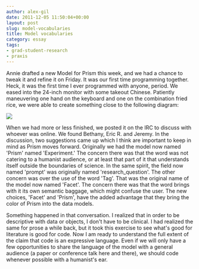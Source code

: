 ```yaml
---
author: alex-gil
date: 2011-12-05 11:50:04+00:00
layout: post
slug: model-vocabularies
title: Model vocabularies
category: essay
tags:
- grad-student-research
- praxis
---
```


Annie drafted a new Model for Prism this week, and we had a chance to tweak it and refine it on Friday. It was our first time programming together. Heck, it was the first time I ever programmed with anyone, period. We eased into the 24-inch monitor with some takeout Chinese. Patiently maneuvering one hand on the keyboard and one on the combination fried rice, we were able to create something close to the following diagram:

[![](http://static.scholarslab.org/wp-content/uploads/2011/12/PrismModel1-300x217.jpg)](https://scholarslab.org/praxis-program/model-vocabularies/attachment/prismmodel-2/)

When we had more or less finished, we posted it on the IRC to discuss with whoever was online. We found Bethany, Eric R. and Jeremy. In the discussion, two suggestions came up which I think are important to keep in mind as Prism moves forward. Originally we had the model now named 'Prism' named 'Experiment.' The concern there was that the word was not catering to a humanist audience, or at least that part of it that understands itself outside the boundaries of science. In the same spirit, the field now named 'prompt' was originally named 'research_question'. The other concern was over the use of the word 'Tag'. That was the original name of the model now named 'Facet'. The concern there was that the word brings with it its own semantic baggage, which might confuse the user. The new choices, 'Facet' and 'Prism', have the added advantage that they bring the color of Prism into the data models.

Something happened in that conversation. I realized that in order to be descriptive with data or objects, I don't have to be clinical. I had realized the same for prose a while back, but it took this exercise to see what's good for literature is good for code. Now I am ready to understand the full extent of the claim that code is an expressive language. Even if we will only have a few opportunities to share the language of the model with a general audience (a paper or conference talk here and there), we should code whenever possible with a humanist's ear.



